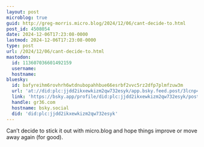 ```yaml
---
layout: post
microblog: true
guid: http://greg-morris.micro.blog/2024/12/06/cant-decide-to.html
post_id: 4508054
date: 2024-12-06T17:23:08-0000
lastmod: 2024-12-06T17:23:08-0000
type: post
url: /2024/12/06/cant-decide-to.html
mastodon:
  id: 113607036601492159
  username: 
  hostname: 
bluesky:
  id: bafyreihm6rovhrh6wtdnubopahhbue66esrbf2vvc5rz2dfp7plmfzuw3m
  url: 'at://did:plc:jjdd2ikxewkizm2qw732esyk/app.bsky.feed.post/3lcnp4yfm3c2e'
  link: 'https://bsky.app/profile/did:plc:jjdd2ikxewkizm2qw732esyk/post/3lcnp4yfm3c2e'
  handle: gr36.com
  hostname: bsky.social
  did: 'did:plc:jjdd2ikxewkizm2qw732esyk'
---
```

Can’t decide to stick it out with micro.blog and hope things improve or move away again (for good). 
